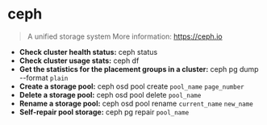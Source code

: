# ceph
> A unified storage system
> More information: <https://ceph.io>
- **Check cluster health status:**
ceph status
- **Check cluster usage stats:**
ceph df
- **Get the statistics for the placement groups in a cluster:**
ceph pg dump --format `plain`
- **Create a storage pool:**
ceph osd pool create `pool_name` `page_number`
- **Delete a storage pool:**
ceph osd pool delete `pool_name`
- **Rename a storage pool:**
ceph osd pool rename `current_name` `new_name`
- **Self-repair pool storage:**
ceph pg repair `pool_name`
